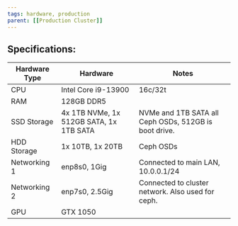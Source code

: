 ```yaml
---
tags: hardware, production
parent: [[Production Cluster]]
---
```


## Specifications:

| Hardware Type | Hardware                                | Notes                                                 |
| ------------- | --------------------------------------- | ----------------------------------------------------- |
| CPU           | Intel Core i9-13900                     | 16c/32t                                               |
| RAM           | 128GB DDR5                              |                                                       |
| SSD Storage   | 4x 1TB NVMe, 1x 512GB SATA, 1x 1TB SATA | NVMe and 1TB SATA all Ceph OSDs, 512GB is boot drive. |
| HDD Storage   | 1x 10TB, 1x 20TB                        | Ceph OSDs                                             |
| Networking 1  | enp8s0, 1Gig                            | Connected to main LAN, 10.0.0.1/24                    |
| Networking 2  | enp7s0, 2.5Gig                          | Connected to cluster network. Also used for ceph.     |
| GPU           | GTX 1050                                |                                                       |

